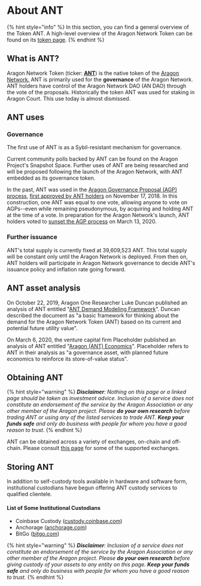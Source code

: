 # About ANT

{% hint style="info" %}
In this section, you can find a general overview of the Token ANT. A high-level overview of the Aragon Network Token can be found on its [token page](https://aragon.org/token/ant).
{% endhint %}

## What is ANT?

Aragon Network Token (ticker: [**ANT**](https://coinmarketcap.com/currencies/aragon/)) is the native token of the [Aragon Network.](https://andao.aragon.org/) ANT is primarily used for the **governance** of the Aragon Network. ANT holders have control of the Aragon Network DAO (AN DAO) through the vote of the proposals. Historically the token ANT was used for staking in Aragon Court. This use today is almost dismissed.

## ANT uses

### Governance

The first use of ANT is as a Sybil-resistant mechanism for governance.

Current community polls backed by ANT can be found on the Aragon Project's Snapshot Space. Further uses of ANT are being researched and will be proposed following the launch of the Aragon Network, with ANT embedded as its governance token.

In the past, ANT was used in the [Aragon Governance Proposal (AGP) process](https://github.com/aragon/AGPs/blob/master/AGPs/AGP-1.md#aragon-network-votes), [first approved by ANT holders](https://blog.aragon.org/final-results-from-the-agp-1-vote/) on November 17, 2018. In this construction, one ANT was equal to one vote, allowing anyone to vote on AGPs--even while remaining pseudonymous, by acquiring and holding ANT at the time of a vote. In preparation for the Aragon Network's launch, ANT holders voted to [sunset the AGP process](https://blog.aragon.org/final-results-from-aragon-network-vote-6) on March 13, 2020.

### Further issuance

ANT's total supply is currently fixed at 39,609,523 ANT. This total supply will be constant only until the Aragon Network is deployed. From then on, ANT holders will participate in Aragon Network governance to decide ANT's issuance policy and inflation rate going forward.

## ANT asset analysis

On October 22, 2019, Aragon One Researcher Luke Duncan published an analysis of ANT entitled "[ANT Demand Modeling Framework](https://forum.aragon.org/t/ant-demand-modeling-framework/1389)". Duncan described the document as "a basic framework for thinking about the demand for the Aragon Network Token (ANT) based on its current and potential future utility value".

On March 6, 2020, the venture capital firm Placeholder published an analysis of ANT entitled "[Aragon (ANT) Economics](https://www.placeholder.vc/blog/2020/3/6/aragon-ant-economics)". Placeholder refers to ANT in their analysis as "a governance asset, with planned future economics to reinforce its store-of-value status".

## Obtaining ANT

{% hint style="warning" %}
_**Disclaimer**: Nothing on this page or a linked page should be taken as investment advice. Inclusion of a service does not constitute an endorsement of the service by the Aragon Association or any other member of the Aragon project. Please **do your own research** before trading ANT or using any of the listed services to trade ANT. **Keep your funds safe** and only do business with people for whom you have a good reason to trust._
{% endhint %}

ANT can be obtained across a variety of exchanges, on-chain and off-chain. Please consult [this page](https://aragon.org/token/exchanges) for some of the supported exchanges.

## Storing ANT

In addition to self-custody tools available in hardware and software form, institutional custodians have begun offering ANT custody services to qualified clientele.

#### List of Some Institutional Custodians

* Coinbase Custody ([custody.coinbase.com](https://custody.coinbase.com/))
* Anchorage ([anchorage.com](https://anchorage.com/))
* BitGo ([bitgo.com](https://www.bitgo.com/))

{% hint style="warning" %}
_**Disclaimer**: Inclusion of a service does not constitute an endorsement of the service by the Aragon Association or any other member of the Aragon project. Please **do your own research** before giving custody of your assets to any entity on this page. **Keep your funds safe** and only do business with people for whom you have a good reason to trust._
{% endhint %}

